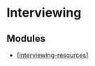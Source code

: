 # Interviewing

Modules
---

- [[interviewing-resources]]

[//begin]: # "Autogenerated link references for markdown compatibility"
[interviewing-resources]: interviewing-resources.md "Interviewing Resources"
[//end]: # "Autogenerated link references"